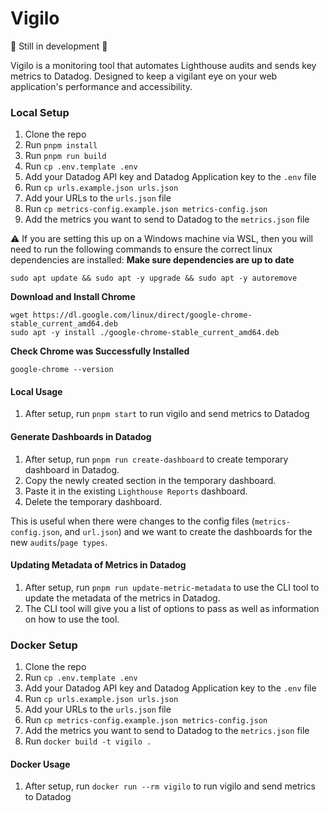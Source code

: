 # Vigilo
🚧 Still in development 🚧

Vigilo is a monitoring tool that automates Lighthouse audits and sends key metrics to Datadog. Designed to keep a vigilant eye on your web application's performance and accessibility.

### Local Setup
1. Clone the repo
2. Run `pnpm install`
3. Run `pnpm run build`
4. Run `cp .env.template .env`
5. Add your Datadog API key and Datadog Application key to the `.env` file
6. Run `cp urls.example.json urls.json`
7. Add your URLs to the `urls.json` file
8. Run `cp metrics-config.example.json metrics-config.json`
9. Add the metrics you want to send to Datadog to the `metrics.json` file

⚠️ If you are setting this up on a Windows machine via WSL, then you will need to run the following commands to ensure the correct linux dependencies are installed:
**Make sure dependencies are up to date**
```
sudo apt update && sudo apt -y upgrade && sudo apt -y autoremove
```
**Download and Install Chrome**
```
wget https://dl.google.com/linux/direct/google-chrome-stable_current_amd64.deb
sudo apt -y install ./google-chrome-stable_current_amd64.deb
```
**Check Chrome was Successfully Installed**
```
google-chrome --version
```
#### Local Usage
1. After setup, run `pnpm start` to run vigilo and send metrics to Datadog

#### Generate Dashboards in Datadog
1. After setup, run `pnpm run create-dashboard` to create temporary dashboard in Datadog.
2. Copy the newly created section in the temporary dashboard.
3. Paste it in the existing `Lighthouse Reports` dashboard.
4. Delete the temporary dashboard.

This is useful when there were changes to the config files (`metrics-config.json`, and `url.json`) and we want to create the dashboards for the new `audits`/`page types`.

#### Updating Metadata of Metrics in Datadog
1. After setup, run `pnpm run update-metric-metadata` to use the CLI tool to update the metadata of the metrics in Datadog.
2. The CLI tool will give you a list of options to pass as well as information on how to use the tool.

### Docker Setup

1. Clone the repo
2. Run `cp .env.template .env`
3. Add your Datadog API key and Datadog Application key to the `.env` file
4. Run `cp urls.example.json urls.json`
5. Add your URLs to the `urls.json` file
6. Run `cp metrics-config.example.json metrics-config.json`
7. Add the metrics you want to send to Datadog to the `metrics.json` file
8. Run `docker build -t vigilo .`

#### Docker Usage
1. After setup, run `docker run --rm vigilo` to run vigilo and send metrics to Datadog
